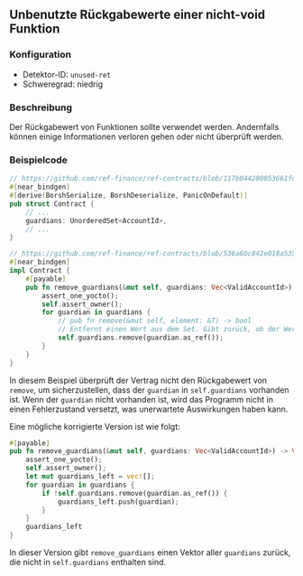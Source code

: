 
## Unbenutzte Rückgabewerte einer nicht-void Funktion

### Konfiguration

* Detektor-ID: `unused-ret`
* Schweregrad: niedrig

### Beschreibung

Der Rückgabewert von Funktionen sollte verwendet werden. Andernfalls können einige Informationen verloren gehen oder nicht überprüft werden.

### Beispielcode

```rust
// https://github.com/ref-finance/ref-contracts/blob/117b044280053661fda217057560c8e35111856f/ref-exchange/src/lib.rs#L98
#[near_bindgen]
#[derive(BorshSerialize, BorshDeserialize, PanicOnDefault)]
pub struct Contract {
    // ...
    guardians: UnorderedSet<AccountId>,
    // ...
}

// https://github.com/ref-finance/ref-contracts/blob/536a60c842e018a535b478c874c747bde82390dd/ref-exchange/src/owner.rs#L65
#[near_bindgen]
impl Contract {
    #[payable]
    pub fn remove_guardians(&mut self, guardians: Vec<ValidAccountId>) {
        assert_one_yocto();
        self.assert_owner();
        for guardian in guardians {
            // pub fn remove(&mut self, element: &T) -> bool
            // Entfernt einen Wert aus dem Set. Gibt zurück, ob der Wert im Set vorhanden war.
            self.guardians.remove(guardian.as_ref());
        }
    }
}
```

In diesem Beispiel überprüft der Vertrag nicht den Rückgabewert von `remove`, um sicherzustellen, dass der `guardian` in `self.guardians` vorhanden ist. Wenn der `guardian` nicht vorhanden ist, wird das Programm nicht in einen Fehlerzustand versetzt, was unerwartete Auswirkungen haben kann.

Eine mögliche korrigierte Version ist wie folgt:

```rust
#[payable]
pub fn remove_guardians(&mut self, guardians: Vec<ValidAccountId>) -> Vec<ValidAccountId> {
    assert_one_yocto();
    self.assert_owner();
    let mut guardians_left = vec![];
    for guardian in guardians {
        if !self.guardians.remove(guardian.as_ref()) {
            guardians_left.push(guardian);
        }
    }
    guardians_left
}
```

In dieser Version gibt `remove_guardians` einen Vektor aller `guardians` zurück, die nicht in `self.guardians` enthalten sind.
